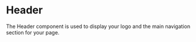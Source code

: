 # Header

The Header component is used to display your logo and the main navigation section for your page.
